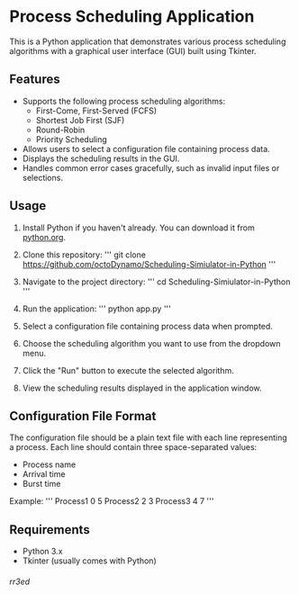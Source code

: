 # Process Scheduling Application

This is a Python application that demonstrates various process scheduling algorithms with a graphical user interface (GUI) built using Tkinter.

## Features

- Supports the following process scheduling algorithms:
  - First-Come, First-Served (FCFS)
  - Shortest Job First (SJF)
  - Round-Robin
  - Priority Scheduling
- Allows users to select a configuration file containing process data.
- Displays the scheduling results in the GUI.
- Handles common error cases gracefully, such as invalid input files or selections.

## Usage

1. Install Python if you haven't already. You can download it from [python.org](https://www.python.org/downloads/).

2. Clone this repository:
'''
git clone https://github.com/octoDynamo/Scheduling-Simiulator-in-Python
'''
3. Navigate to the project directory:
'''
cd Scheduling-Simiulator-in-Python
'''

4. Run the application:
'''
python app.py
'''

5. Select a configuration file containing process data when prompted.

6. Choose the scheduling algorithm you want to use from the dropdown menu.

7. Click the "Run" button to execute the selected algorithm.

8. View the scheduling results displayed in the application window.

## Configuration File Format

The configuration file should be a plain text file with each line representing a process. Each line should contain three space-separated values:
- Process name
- Arrival time
- Burst time

Example:
'''
Process1 0 5
Process2 2 3
Process3 4 7
'''

## Requirements

- Python 3.x
- Tkinter (usually comes with Python)

###### rr3ed